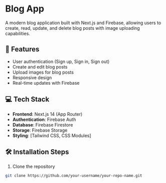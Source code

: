 # Blog App

A modern blog application built with Next.js and Firebase, allowing users to create, read, update, and delete blog posts with image uploading capabilities.

## 🚀 Features

- User authentication (Sign up, Sign in, Sign out)
- Create and edit blog posts
- Upload images for blog posts
- Responsive design
- Real-time updates with Firebase

## 💻 Tech Stack

- **Frontend**: Next.js 14 (App Router)
- **Authentication**: Firebase Auth
- **Database**: Firebase Firestore
- **Storage**: Firebase Storage
- **Styling**: [Tailwind CSS, CSS Modules]

## 🛠️ Installation Steps

1. Clone the repository
```bash
git clone https://github.com/your-username/your-repo-name.git
